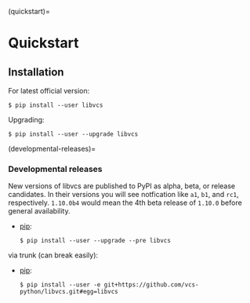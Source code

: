 (quickstart)=

# Quickstart

## Installation

For latest official version:

```console
$ pip install --user libvcs
```

Upgrading:

```console
$ pip install --user --upgrade libvcs
```

(developmental-releases)=

### Developmental releases

New versions of libvcs are published to PyPI as alpha, beta, or release candidates. In their
versions you will see notfication like `a1`, `b1`, and `rc1`, respectively. `1.10.0b4` would mean
the 4th beta release of `1.10.0` before general availability.

- [pip]\:

  ```console
  $ pip install --user --upgrade --pre libvcs
  ```

via trunk (can break easily):

- [pip]\:

  ```console
  $ pip install --user -e git+https://github.com/vcs-python/libvcs.git#egg=libvcs
  ```

[pip]: https://pip.pypa.io/en/stable/
